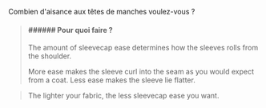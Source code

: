 
Combien d'aisance aux têtes de manches voulez-vous ?

> #### ###### Pour quoi faire ?
> 
> The amount of sleevecap ease determines how the sleeves rolls from the shoulder.
> 
> More ease makes the sleeve curl into the seam as you would expect from a coat. Less ease makes the sleeve lie flatter.

> The lighter your fabric, the less sleevecap ease you want.
